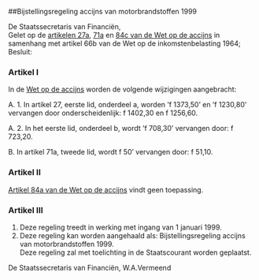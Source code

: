 <meta http-equiv='Content-Type' content='text/html; charset=utf-8' />

##Bijstellingsregeling accijns van motorbrandstoffen 1999

De Staatssecretaris van Financiën,  
Gelet op de [artikelen 27a](../../../../../../../wet/wet/op/de/accijns/BWBR0005251/README.md), [71a](../../../../../../../wet/wet/op/de/accijns/BWBR0005251/README.md) en [84c van de Wet op de accijns](../../../../../../../wet/wet/op/de/accijns/BWBR0005251/README.md) in samenhang met artikel 66b van de Wet op de inkomstenbelasting 1964;
Besluit:    

### Artikel  I  

In de [Wet op de accijns](../../../../../../../wet/wet/op/de/accijns/BWBR0005251/README.md) worden de volgende wijzigingen aangebracht: 

A. 1. In artikel 27, eerste lid, onderdeel a, worden ’f 1373,50’ en ’f 1230,80’ vervangen door onderscheidenlijk: f 1402,30 en f 1256,60. 

A. 2. In het eerste lid, onderdeel b, wordt ’f 708,30’ vervangen door: f 723,20.  

B. In artikel 71a, tweede lid, wordt f 50’ vervangen door: f 51,10.      

### Artikel  II  

[Artikel 84a van de Wet op de accijns](../../../../../../../wet/wet/op/de/accijns/BWBR0005251/README.md) vindt geen toepassing.  

### Artikel  III  

1.  Deze regeling treedt in werking met ingang van 1 januari 1999.   
2.  Deze regeling kan worden aangehaald als: Bijstellingsregeling accijns van motorbrandstoffen 1999.   
Deze regeling zal met toelichting in de Staatscourant worden geplaatst.   

De 
Staatssecretaris van Financiën, 
W.A.Vermeend    
